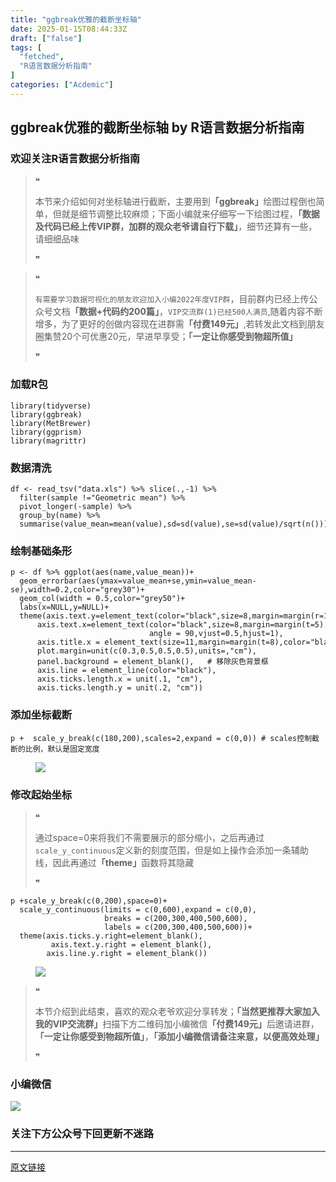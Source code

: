 ```yaml
---
title: "ggbreak优雅的截断坐标轴"
date: 2025-01-15T08:44:33Z
draft: ["false"]
tags: [
  "fetched",
  "R语言数据分析指南"
]
categories: ["Acdemic"]
---
```

ggbreak优雅的截断坐标轴 by R语言数据分析指南
------
<div><section data-tool="mdnice编辑器" data-website="https://www.mdnice.com"><h3 data-tool="mdnice编辑器"><span></span><span><span></span>欢迎关注R语言数据分析指南</span><span></span></h3><blockquote data-tool="mdnice编辑器"><span>❝</span><p>本节来介绍如何对坐标轴进行截断，主要用到<strong>「ggbreak」</strong>绘图过程倒也简单，但就是细节调整比较麻烦；下面小编就来仔细写一下绘图过程，<strong>「数据及代码已经上传VIP群，加群的观众老爷请自行下载」</strong>，细节还算有一些，请细细品味</p><span>❞</span></blockquote><blockquote data-tool="mdnice编辑器"><span>❝</span><p><code>有需要学习数据可视化的朋友欢迎加入小编2022年度VIP群</code>，目前群内已经上传公众号文档<strong>「数据+代码约200篇」</strong>，<code>VIP交流群(1)已经500人满员</code>,随着内容不断增多，为了更好的创做内容现在进群需<strong>「付费149元」</strong>,若转发此文档到朋友圈集赞20个可优惠20元，早进早享受；<strong>「一定让你感受到物超所值」</strong></p><span>❞</span></blockquote><h3 data-tool="mdnice编辑器"><span></span><span><span></span>加载R包</span><span></span></h3><pre data-tool="mdnice编辑器"><span></span><code><span>library</span>(tidyverse)<br><span>library</span>(ggbreak)<br><span>library</span>(MetBrewer)<br><span>library</span>(ggprism)<br><span>library</span>(magrittr)<br></code></pre><h3 data-tool="mdnice编辑器"><span></span><span><span></span>数据清洗</span><span></span></h3><pre data-tool="mdnice编辑器"><span></span><code>df &lt;- read_tsv(<span>"data.xls"</span>) %&gt;% slice(.,-<span>1</span>) %&gt;%<br>  filter(sample !=<span>"Geometric mean"</span>) %&gt;% <br>  pivot_longer(-sample) %&gt;% <br>  group_by(name) %&gt;% <br>  summarise(value_mean=mean(value),sd=sd(value),se=sd(value)/sqrt(n()))<br></code></pre><h3 data-tool="mdnice编辑器"><span></span><span><span></span>绘制基础条形</span><span></span></h3><pre data-tool="mdnice编辑器"><span></span><code>p &lt;- df %&gt;% ggplot(aes(name,value_mean))+<br>  geom_errorbar(aes(ymax=value_mean+se,ymin=value_mean-se),width=<span>0.2</span>,color=<span>"grey30"</span>)+<br>  geom_col(width = <span>0.5</span>,color=<span>"grey50"</span>)+<br>  labs(x=<span>NULL</span>,y=<span>NULL</span>)+<br>  theme(axis.text.y=element_text(color=<span>"black"</span>,size=<span>8</span>,margin=margin(r=<span>1</span>)),<br>      axis.text.x=element_text(color=<span>"black"</span>,size=<span>8</span>,margin=margin(t=<span>5</span>),<br>                               angle = <span>90</span>,vjust=<span>0.5</span>,hjust=<span>1</span>),<br>      axis.title.x = element_text(size=<span>11</span>,margin=margin(t=<span>8</span>),color=<span>"black"</span>,face=<span>"bold"</span>),<br>      plot.margin=unit(c(<span>0.3</span>,<span>0.5</span>,<span>0.5</span>,<span>0.5</span>),units=,<span>"cm"</span>), <br>      panel.background = element_blank(),   <span># 移除灰色背景框</span><br>      axis.line = element_line(color=<span>"black"</span>),<br>      axis.ticks.length.x = unit(<span>.1</span>, <span>"cm"</span>),<br>      axis.ticks.length.y = unit(<span>.2</span>, <span>"cm"</span>))<br></code></pre><h3 data-tool="mdnice编辑器"><span></span><span><span></span>添加坐标截断</span><span></span></h3><pre data-tool="mdnice编辑器"><span></span><code>p +  scale_y_break(c(<span>180</span>,<span>200</span>),scales=<span>2</span>,expand = c(<span>0</span>,<span>0</span>)) <span># scales控制截断的比例，默认是固定宽度</span><br></code></pre><figure data-tool="mdnice编辑器"><img data-ratio="0.67" data-src="https://mmbiz.qpic.cn/mmbiz_png/EibnicgwScTAZoRl17YSKpJHyPEibk4YWouyXttS56GaZyu9fVQpSCXM94anSKWZIs0znl7Bywib0iaHUAVbGicmeHgg/640?wx_fmt=png" data-type="png" data-w="800" src="https://mmbiz.qpic.cn/mmbiz_png/EibnicgwScTAZoRl17YSKpJHyPEibk4YWouyXttS56GaZyu9fVQpSCXM94anSKWZIs0znl7Bywib0iaHUAVbGicmeHgg/640?wx_fmt=png"></figure><h3 data-tool="mdnice编辑器"><span></span><span><span></span>修改起始坐标</span><span></span></h3><blockquote data-tool="mdnice编辑器"><span>❝</span><p>通过space=0来将我们不需要展示的部分缩小，之后再通过<code>scale_y_continuous</code>定义新的刻度范围，但是如上操作会添加一条辅助线，因此再通过<strong>「theme」</strong>函数将其隐藏</p><span>❞</span></blockquote><pre data-tool="mdnice编辑器"><span></span><code>p +scale_y_break(c(<span>0</span>,<span>200</span>),space=<span>0</span>)+<br>  scale_y_continuous(limits = c(<span>0</span>,<span>600</span>),expand = c(<span>0</span>,<span>0</span>),<br>                     breaks = c(<span>200</span>,<span>300</span>,<span>400</span>,<span>500</span>,<span>600</span>),<br>                     labels = c(<span>200</span>,<span>300</span>,<span>400</span>,<span>500</span>,<span>600</span>))+<br>  theme(axis.ticks.y.right=element_blank(),<br>         axis.text.y.right = element_blank(),<br>        axis.line.y.right = element_blank())<br></code></pre><figure data-tool="mdnice编辑器"><img data-ratio="0.67" data-src="https://mmbiz.qpic.cn/mmbiz_png/EibnicgwScTAZoRl17YSKpJHyPEibk4YWou9HEhHRP3L5NnaRmiakfh9DgphPCsIKYqQzRwicvoTeeDibaiaBgMrX4k7A/640?wx_fmt=png" data-type="png" data-w="800" src="https://mmbiz.qpic.cn/mmbiz_png/EibnicgwScTAZoRl17YSKpJHyPEibk4YWou9HEhHRP3L5NnaRmiakfh9DgphPCsIKYqQzRwicvoTeeDibaiaBgMrX4k7A/640?wx_fmt=png"></figure><blockquote data-tool="mdnice编辑器"><span>❝</span><p>本节介绍到此结束，喜欢的观众老爷欢迎分享转发；<strong>「当然更推荐大家加入我的VIP交流群」</strong>扫描下方二维码加小编微信<strong>「付费149元」</strong>后邀请进群，<strong>「一定让你感受到物超所值」</strong>，<strong>「添加小编微信请备注来意，以便高效处理」</strong></p><span>❞</span></blockquote><h3 data-tool="mdnice编辑器"><span></span><span><span></span>小编微信</span><span></span></h3><p><img data-galleryid="" data-ratio="1" data-s="300,640" data-src="https://mmbiz.qpic.cn/mmbiz_jpg/EibnicgwScTAaNu6sU2UCYkxFq9ibq75wuaO0lqFoYz1icUo4jh3N2icAWECmibgPvqyReur0FCp7JNKO0icnRAsbO9ug/640?wx_fmt=jpeg" data-type="jpeg" data-w="430" src="https://mmbiz.qpic.cn/mmbiz_jpg/EibnicgwScTAaNu6sU2UCYkxFq9ibq75wuaO0lqFoYz1icUo4jh3N2icAWECmibgPvqyReur0FCp7JNKO0icnRAsbO9ug/640?wx_fmt=jpeg"></p><h3 data-tool="mdnice编辑器"><span></span><span><span></span>关注下方公众号下回更新不迷路</span><span></span></h3><section><mp-common-profile data-pluginname="mpprofile" data-id="Mzg3MzQzNTYzMw==" data-headimg="http://mmbiz.qpic.cn/mmbiz_png/EibnicgwScTAZF0rpeZII9Ltl26VbVagriczTria1fib3XgjwwHEHFjPzkmGpqWDVVHBSzhENictUM2iavAKiaM5lc9USw/0?wx_fmt=png" data-nickname="R语言数据分析指南" data-alias="YanJANtwo" data-signature="R语言重症爱好者，喜欢绘制各种精美的图表，喜欢的小伙伴可以关注我，跟我一起学习" data-from="0" data-is_biz_ban="0"></mp-common-profile></section></section><p><mp-style-type data-value="3"></mp-style-type></p></div>  
<hr>
<a href="https://mp.weixin.qq.com/s/Fp-QZIU0HZRGXCHuf8YF8A",target="_blank" rel="noopener noreferrer">原文链接</a>
